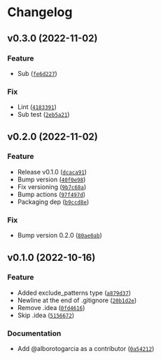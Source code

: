 # Changelog

<!--next-version-placeholder-->

## v0.3.0 (2022-11-02)
### Feature
* Sub ([`fe6d227`](https://github.com/alborotogarcia/pysampleboro/commit/fe6d227b019a952cbedf1ce42678f5b6125b69a5))

### Fix
* Lint ([`4183391`](https://github.com/alborotogarcia/pysampleboro/commit/4183391273f50de94cb76ae47d82eab87565f8cb))
* Sub test ([`2eb5a21`](https://github.com/alborotogarcia/pysampleboro/commit/2eb5a21919ffdf898f021fa8c214a857c62e00d1))

## v0.2.0 (2022-11-02)
### Feature
* Release v0.1.0 ([`dcaca91`](https://github.com/alborotogarcia/pysampleboro/commit/dcaca917fc74b97691b5238ee2cf1a07ddaa315c))
* Bump version ([`40f0e98`](https://github.com/alborotogarcia/pysampleboro/commit/40f0e98055ebd2727fad70a43572a0e4852c6260))
* Fix versioning ([`9b7c68a`](https://github.com/alborotogarcia/pysampleboro/commit/9b7c68a5f26b9d5a04a355f5e63dc53d3ed5b172))
* Bump actions ([`97f497d`](https://github.com/alborotogarcia/pysampleboro/commit/97f497dc6f50826134def255e42dac21cd4484b8))
* Packaging dep ([`b9ccd8e`](https://github.com/alborotogarcia/pysampleboro/commit/b9ccd8ec86dbeafd190238e1a8b2b23149c9a689))

### Fix
* Bump version 0.2.0 ([`80ae0ab`](https://github.com/alborotogarcia/pysampleboro/commit/80ae0abda46a087c248fd585af733b368f6a9642))

## v0.1.0 (2022-10-16)
### Feature
* Added exclude_patterns type ([`a879d37`](https://github.com/alborotogarcia/pysampleboro/commit/a879d371c0d54cc8ff803292981dd2cc51fbb720))
* Newline at the end of .gitignore ([`20b1d2e`](https://github.com/alborotogarcia/pysampleboro/commit/20b1d2ed43a632371e576ab7f14f8f3bf213f9b2))
* Remove .idea ([`0fd4616`](https://github.com/alborotogarcia/pysampleboro/commit/0fd46165563d6d319348a48d0b0d30fcedb04b3a))
* Skip .idea ([`5156672`](https://github.com/alborotogarcia/pysampleboro/commit/5156672a56a92b1355079fd341f3900d2098ec9f))

### Documentation
* Add @alborotogarcia as a contributor ([`0a54212`](https://github.com/alborotogarcia/pysampleboro/commit/0a54212b2dfe4957d84ad8e8be5ccec5312671cc))
